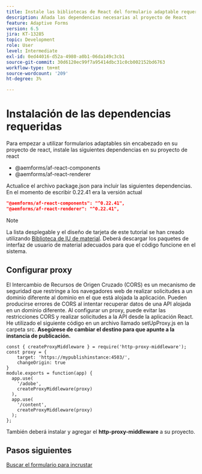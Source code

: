 ```yaml
---
title: Instale las bibliotecas de React del formulario adaptable requeridas
description: Añada las dependencias necesarias al proyecto de React
feature: Adaptive Forms
version: 6.5
jira: KT-13285
topic: Development
role: User
level: Intermediate
exl-id: 0ed44016-d52a-4980-a0b1-06da149c3cb1
source-git-commit: 30d6120ec99f7a95414dbc31c0cb002152bd6763
workflow-type: tm+mt
source-wordcount: '209'
ht-degree: 3%

---
```


# Instalación de las dependencias requeridas

Para empezar a utilizar formularios adaptables sin encabezado en su proyecto de react, instale las siguientes dependencias en su proyecto de react

* @aemforms/af-react-components
* @aemforms/af-react-renderer

Actualice el archivo package.json para incluir las siguientes dependencias. En el momento de escribir 0.22.41 era la versión actual

```json
"@aemforms/af-react-components": "^0.22.41",
"@aemforms/af-react-renderer": "^0.22.41",
```

>[!NOTE]
>
>La lista desplegable y el diseño de tarjeta de este tutorial se han creado utilizando [Biblioteca de IU de material](https://mui.com/). Deberá descargar los paquetes de interfaz de usuario de material adecuados para que el código funcione en el sistema.

## Configurar proxy

El Intercambio de Recursos de Origen Cruzado (CORS) es un mecanismo de seguridad que restringe a los navegadores web de realizar solicitudes a un dominio diferente al dominio en el que está alojada la aplicación. Pueden producirse errores de CORS al intentar recuperar datos de una API alojada en un dominio diferente. Al configurar un proxy, puede evitar las restricciones CORS y realizar solicitudes a la API desde la aplicación React. He utilizado el siguiente código en un archivo llamado setUpProxy.js en la carpeta src. **Asegúrese de cambiar el destino para que apunte a la instancia de publicación.**

```
const { createProxyMiddleware } = require('http-proxy-middleware');
const proxy = {
    target: 'https://mypublishinstance:4503/',
    changeOrigin: true
}
module.exports = function(app) {
  app.use(
    '/adobe',
    createProxyMiddleware(proxy)
  ),
  app.use(
    '/content',
    createProxyMiddleware(proxy)
  );
};
```

También deberá instalar y agregar el **http-proxy-middleware** a su proyecto.

## Pasos siguientes

[Buscar el formulario para incrustar](./fetch-the-form.md)

